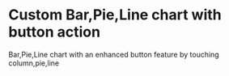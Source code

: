 # Custom Bar,Pie,Line chart with button action
Bar,Pie,Line chart with an enhanced button feature by touching column,pie,line
